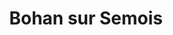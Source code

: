 ---
ref: sol-121-0011
title: "Bohan sur Semois"
author_name: ["unknown author"]
publisher: ["Lucien de Meyer Éditeur"]
year: y1958
circa: true
origin: ["Belgium"]
formats: ["brochure"]
disciplines: [graphic-design]
tags: ["Expo 58"]
layout: artifact
status: ["scan"]
published: false
int_published: false
image_count:
date_added: 2023-06-16
batch: 58/belgium/1
---